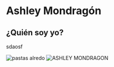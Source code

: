 # Ashley Mondragón
## ¿Quién soy yo?
sdaosf

![pastas alredo](https://github.com/user-attachments/assets/4b9b8de6-5359-42f4-a406-762ac2cf05f1)
![ASHLEY MONDRAGON](https://github.com/user-attachments/assets/b047e006-2e77-4750-8287-369495d23cb1)
